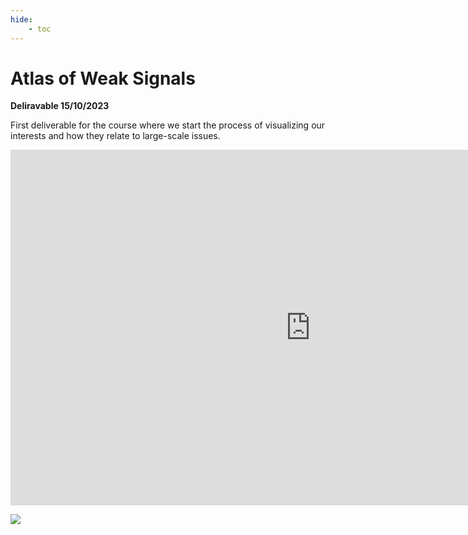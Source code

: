```yaml
---
hide:
    - toc
---
```


# Atlas of Weak Signals

**Deliravable 15/10/2023**

First deliverable for the course where we start the process of visualizing our interests and how they relate to large-scale issues.


<iframe src="https://docs.google.com/presentation/d/e/2PACX-1vTtM93lt7VXVRojFDBDnruYuCBPy82s4JQbmCdp1JyoHxWKBdF5Oi83zh2BsfMhMO3eCQXoTLQB5YWv/embed?start=false&loop=false&delayms=3000" frameborder="0" width="960" height="569" allowfullscreen="true" mozallowfullscreen="true" webkitallowfullscreen="true"></iframe>


![](../images/MT01/scorpio_blow.jpg)

